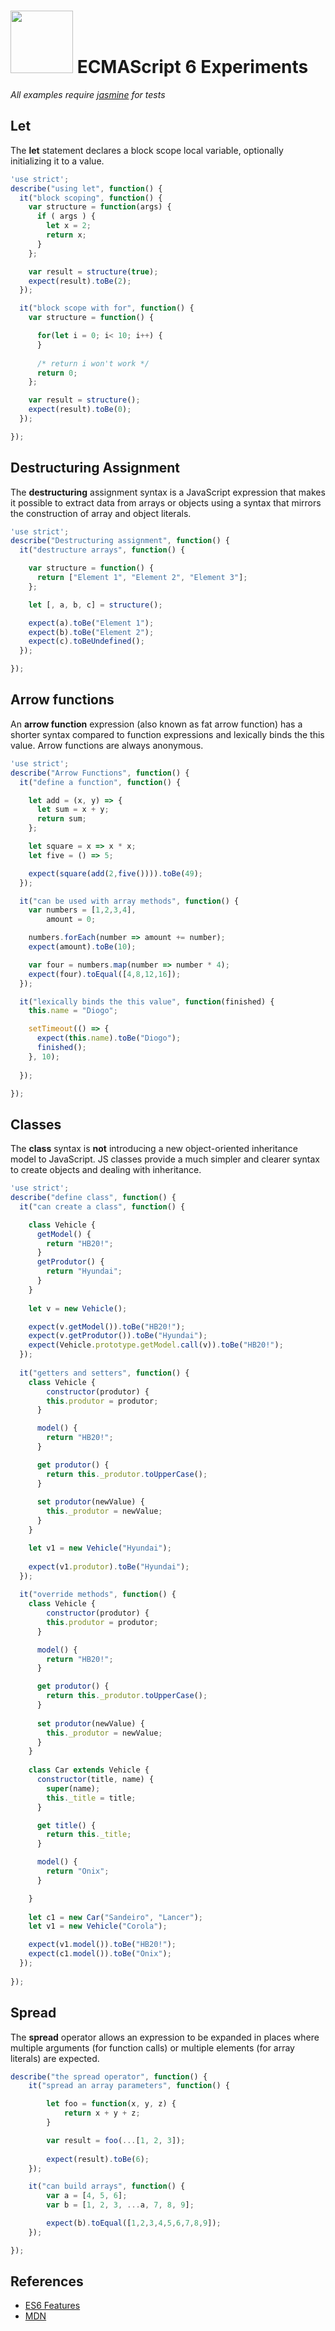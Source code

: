 # <img src="http://www.w3devcampus.com/wp-content/uploads/logoAndOther/logo_JavaScript.png" width="100"> ECMAScript 6 Experiments

*All examples require [jasmine](https://github.com/jasmine/jasmine) for tests*

## Let
The __let__ statement declares a block scope local variable, optionally initializing it to a value.

```js
'use strict';
describe("using let", function() {
  it("block scoping", function() {
    var structure = function(args) {
      if ( args ) {
        let x = 2;
        return x;
      }
    };

    var result = structure(true);
    expect(result).toBe(2);
  });

  it("block scope with for", function() {
    var structure = function() {

      for(let i = 0; i< 10; i++) {
      }
      
      /* return i won't work */
      return 0;   
    };

    var result = structure();
    expect(result).toBe(0);
  });

});
```

## Destructuring Assignment
The __destructuring__ assignment syntax is a JavaScript expression that makes it possible to extract data from arrays or objects using a syntax that mirrors the construction of array and object literals.

```js
'use strict';
describe("Destructuring assignment", function() {  
  it("destructure arrays", function() {

    var structure = function() {
      return ["Element 1", "Element 2", "Element 3"];
    };

    let [, a, b, c] = structure();

    expect(a).toBe("Element 1");
    expect(b).toBe("Element 2");
    expect(c).toBeUndefined();
  });

});
```

## Arrow functions
An __arrow function__ expression (also known as fat arrow function) has a shorter syntax compared to function expressions and lexically binds the this value. Arrow functions are always anonymous.

```js
'use strict';
describe("Arrow Functions", function() {
  it("define a function", function() {

    let add = (x, y) => {
      let sum = x + y;
      return sum;
    };

    let square = x => x * x;
    let five = () => 5;

    expect(square(add(2,five()))).toBe(49);
  });

  it("can be used with array methods", function() {
    var numbers = [1,2,3,4],
        amount = 0;

    numbers.forEach(number => amount += number);
    expect(amount).toBe(10);

    var four = numbers.map(number => number * 4);
    expect(four).toEqual([4,8,12,16]);
  });

  it("lexically binds the this value", function(finished) {
    this.name = "Diogo";

    setTimeout(() => {
      expect(this.name).toBe("Diogo");
      finished();
    }, 10);
    
  });

});
```

## Classes
The __class__ syntax is __not__ introducing a new object-oriented inheritance model to JavaScript. JS classes provide a much simpler and clearer syntax to create objects and dealing with inheritance.

```js
'use strict';
describe("define class", function() {
  it("can create a class", function() {

    class Vehicle {
      getModel() {
        return "HB20!";
      }
      getProdutor() {
        return "Hyundai";
      }
    }
    
    let v = new Vehicle();

    expect(v.getModel()).toBe("HB20!");
    expect(v.getProdutor()).toBe("Hyundai");
    expect(Vehicle.prototype.getModel.call(v)).toBe("HB20!");
  });
  
  it("getters and setters", function() {
    class Vehicle {
        constructor(produtor) {
        this.produtor = produtor;
      }

      model() {
        return "HB20!";
      }

      get produtor() {
        return this._produtor.toUpperCase();
      }
      
      set produtor(newValue) {
        this._produtor = newValue;
      }
    }

    let v1 = new Vehicle("Hyundai");
    
    expect(v1.produtor).toBe("Hyundai");
  });
  
  it("override methods", function() {
    class Vehicle {
        constructor(produtor) {
        this.produtor = produtor;
      }

      model() {
        return "HB20!";
      }

      get produtor() {
        return this._produtor.toUpperCase();
      }
      
      set produtor(newValue) {
        this._produtor = newValue;
      }
    }
    
    class Car extends Vehicle {     
      constructor(title, name) {
        super(name);
        this._title = title;        
      }

      get title() {
        return this._title;
      }

      model() {
        return "Onix";
      }

    }
    
    let c1 = new Car("Sandeiro", "Lancer");
    let v1 = new Vehicle("Corola");

    expect(v1.model()).toBe("HB20!");
    expect(c1.model()).toBe("Onix");
  });
  
});
```

## Spread
The __spread__ operator allows an expression to be expanded in places where multiple arguments (for function calls) or multiple elements (for array literals) are expected.

```js
describe("the spread operator", function() {
	it("spread an array parameters", function() {

		let foo = function(x, y, z) {
			return x + y + z;
		}

		var result = foo(...[1, 2, 3]);
		
		expect(result).toBe(6); 
	});

	it("can build arrays", function() {
		var a = [4, 5, 6];
		var b = [1, 2, 3, ...a, 7, 8, 9];

		expect(b).toEqual([1,2,3,4,5,6,7,8,9]);
	});

});
```

## References
* [ES6 Features](https://github.com/lukehoban/es6features)
* [MDN](https://developer.mozilla.org)













